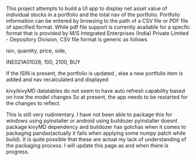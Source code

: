 This project attempts to build a UI app to display net asset value of individual stocks in a portfolio and the total 
nav of the portfolio. Portfolio information can be entered by browsing to the path of a CSV file or PDF
file of specified format. While pdf file support is currently available for a specfic format that is
provided by M/S Integrated Enterprises (India) Private Limited - Depository Division, CSV file format is
generic as follows

isin,       quantity,       price,          side,

INE021A01026,            100,          2100,          BUY

If the ISIN is present, the portfolio is updated , else a new portfolio item is added and nav recalculated and displayed

kivy/kivyMD datatables do not seem to have auto refresh capability based on how the model changes So at present, the
app needs to be restarted for the changes to reflect.

This is still very rudimentary. I have not been able to package this for windows using pyinstaller or android using buildozer
pyinstaller doesnt package kivyMD dependency and buildozer has gotchas when it comes to packaging
pandas(actually it fails when applying some numpy patch while build). It is quite possible that these are actual
my lack of understanding of the packaging process. I will update this page as and when there is progress.
